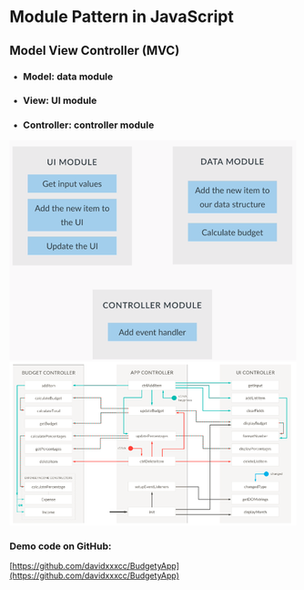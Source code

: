# Module Pattern in JavaScript

## Model View Controller \(MVC\)

* ### Model: data module
* ### View: UI module
* ### Controller: controller module

![](/assets/js-25)![](/assets/js-29)







### Demo code on GitHub:

[https://github.com/davidxxxcc/BudgetyApp](https://github.com/davidxxxcc/BudgetyApp)



